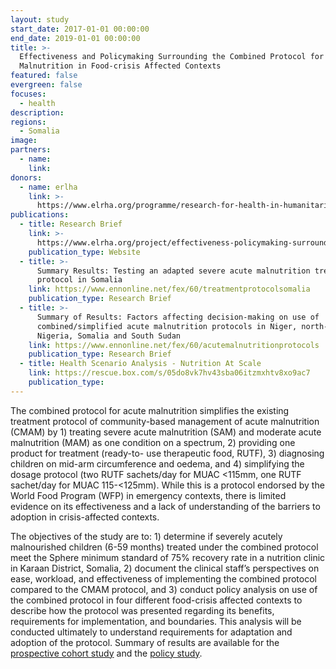 ```yaml
---
layout: study
start_date: 2017-01-01 00:00:00
end_date: 2019-01-01 00:00:00
title: >-
  Effectiveness and Policymaking Surrounding the Combined Protocol for Acute
  Malnutrition in Food-crisis Affected Contexts
featured: false
evergreen: false
focuses:
  - health
description:
regions:
  - Somalia
image:
partners:
  - name:
    link:
donors:
  - name: erlha
    link: >-
      https://www.elrha.org/programme/research-for-health-in-humanitarian-crises/
publications:
  - title: Research Brief
    link: >-
      https://www.elrha.org/project/effectiveness-policymaking-surrounding-combined-protocol-treatment-acute-malnutrition-food-crisis-affected-contexts/
    publication_type: Website
  - title: >-
      Summary Results: Testing an adapted severe acute malnutrition treatment
      protocol in Somalia
    link: https://www.ennonline.net/fex/60/treatmentprotocolsomalia
    publication_type: Research Brief
  - title: >-
      Summary of Results: Factors affecting decision-making on use of
      combined/simplified acute malnutrition protocols in Niger, north-east
      Nigeria, Somalia and South Sudan
    link: https://www.ennonline.net/fex/60/acutemalnutritionprotocols
    publication_type: Research Brief
  - title: Health Scenario Analysis - Nutrition At Scale
    link: https://rescue.box.com/s/05do8vk7hv43sba06itzmxhtv8xo9ac7
    publication_type:
---
```

The combined protocol for acute malnutrition simplifies the existing treatment protocol of community-based management of acute malnutrition (CMAM) by 1) treating severe acute malnutrition (SAM) and moderate acute malnutrition (MAM) as one condition on a spectrum, 2) providing one product for treatment (ready-to- use therapeutic food, RUTF), 3) diagnosing children on mid-arm circumference and oedema, and 4) simplifying the dosage protocol (two RUTF sachets/day for MUAC &lt;115mm, one RUTF sachet/day for MUAC 115-&lt;125mm). While this is a protocol endorsed by the World Food Program (WFP) in emergency contexts, there is limited evidence on its effectiveness and a lack of understanding of the barriers to adoption in crisis-affected contexts.&nbsp;

The objectives of the study are to: 1) determine if severely acutely malnourished children (6-59 months) treated under the combined protocol meet the Sphere minimum standard of 75% recovery rate in a nutrition clinic in Karaan District, Somalia, 2) document the clinical staff’s perspectives on ease, workload, and effectiveness of implementing the combined protocol compared to the CMAM protocol, and 3) conduct policy analysis on use of the combined protocol in four different food-crisis affected contexts to describe how the protocol was presented regarding its benefits, requirements for implementation, and boundaries. This analysis will be conducted ultimately to understand requirements for adaptation and adoption of the protocol. Summary of results are available for the [prospective cohort study](https://www.ennonline.net/fex/60/treatmentprotocolsomalia) and the [policy study](https://www.ennonline.net/fex/60/acutemalnutritionprotocols).&nbsp;